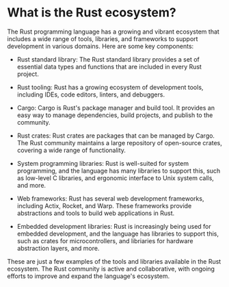 # What is the Rust ecosystem?

The Rust programming language has a growing and vibrant ecosystem that includes a wide range of tools, libraries, and frameworks to support development in various domains. Here are some key components:

* Rust standard library: The Rust standard library provides a set of essential data types and functions that are included in every Rust project.

* Rust tooling: Rust has a growing ecosystem of development tools, including IDEs, code editors, linters, and debuggers.

* Cargo: Cargo is Rust's package manager and build tool. It provides an easy way to manage dependencies, build projects, and publish to the community.

* Rust crates: Rust crates are packages that can be managed by Cargo. The Rust community maintains a large repository of open-source crates, covering a wide range of functionality.

* System programming libraries: Rust is well-suited for system programming, and the language has many libraries to support this, such as low-level C libraries, and ergonomic interface to Unix system calls, and more.

* Web frameworks: Rust has several web development frameworks, including Actix, Rocket, and Warp. These frameworks provide abstractions and tools to build web applications in Rust.

* Embedded development libraries: Rust is increasingly being used for embedded development, and the language has libraries to support this, such as crates for microcontrollers, and libriaries for hardware abstraction layers, and more.

These are just a few examples of the tools and libraries available in the Rust ecosystem. The Rust community is active and collaborative, with ongoing efforts to improve and expand the language's ecosystem.